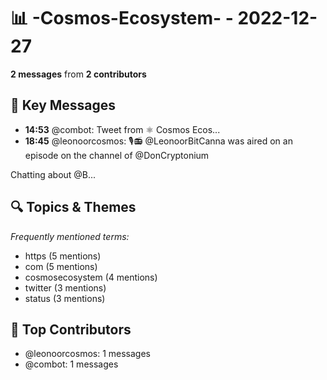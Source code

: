 # 📊 -Cosmos-Ecosystem- - 2022-12-27
**2 messages** from **2 contributors**

## 💬 Key Messages
- **14:53** @combot: [‌‌‌‌‎⁠](https://twitter.com/CosmosEcosystem/status/1607751491846299649)Tweet from ⚛️ Cosmos Ecos...
- **18:45** @leonoorcosmos: 🎙📻 
@LeonoorBitCanna was aired on an episode on the channel of @DonCryptonium
 
Chatting about @B...

## 🔍 Topics & Themes
*Frequently mentioned terms:*
- https (5 mentions)
- com (5 mentions)
- cosmosecosystem (4 mentions)
- twitter (3 mentions)
- status (3 mentions)

## 👥 Top Contributors
- @leonoorcosmos: 1 messages
- @combot: 1 messages